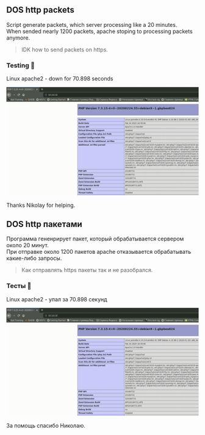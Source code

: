 ## DOS http packets 
Script generate packets, which server processing like a 20 minutes.  
When sended nearly 1200 packets, apache stoping to processing packets anymore. 
> IDK how to send packets on https.  
  
### Testing :hammer: 
Linux apache2 - down for 70.898 seconds  
  
![alt text](preview.gif)  
  
Thanks Nikolay for helping.
  
## DOS http пакетами
Программа гененрирует пакет, который обрабатывается сервером около 20 минут.  
При отправке около 1200 пакетов apache отказывается обрабатывать какие-либо запросы.  
> Как отправлять https пакеты так и не разобрался.  
  
### Тесты :hammer: 
Linux apache2 - упал за 70.898 секунд  
  
![alt text](preview.gif)  
  
За помощь спасибо Николаю.
